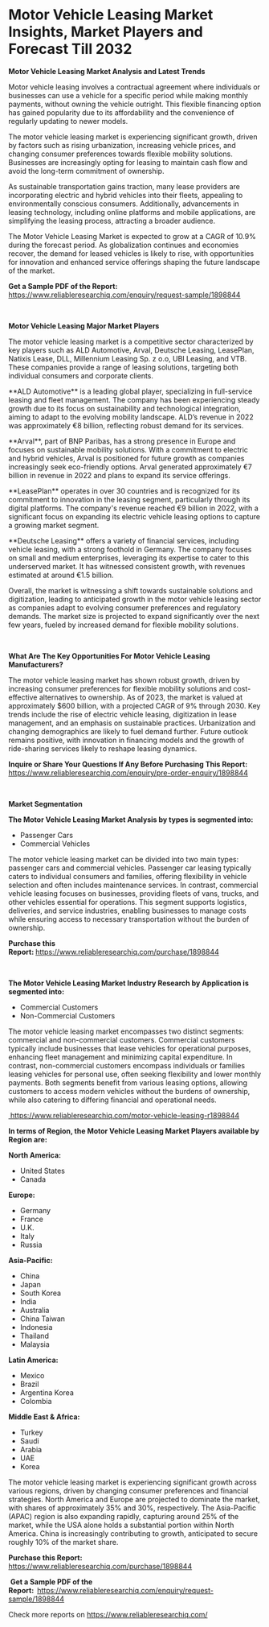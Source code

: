 <p><h1>Motor Vehicle Leasing Market Insights, Market Players and Forecast Till 2032</h1></p><p><strong>Motor Vehicle Leasing Market Analysis and Latest Trends</strong></p>
<p><p>Motor vehicle leasing involves a contractual agreement where individuals or businesses can use a vehicle for a specific period while making monthly payments, without owning the vehicle outright. This flexible financing option has gained popularity due to its affordability and the convenience of regularly updating to newer models.</p><p>The motor vehicle leasing market is experiencing significant growth, driven by factors such as rising urbanization, increasing vehicle prices, and changing consumer preferences towards flexible mobility solutions. Businesses are increasingly opting for leasing to maintain cash flow and avoid the long-term commitment of ownership. </p><p>As sustainable transportation gains traction, many lease providers are incorporating electric and hybrid vehicles into their fleets, appealing to environmentally conscious consumers. Additionally, advancements in leasing technology, including online platforms and mobile applications, are simplifying the leasing process, attracting a broader audience.</p><p>The Motor Vehicle Leasing Market is expected to grow at a CAGR of 10.9% during the forecast period. As globalization continues and economies recover, the demand for leased vehicles is likely to rise, with opportunities for innovation and enhanced service offerings shaping the future landscape of the market.</p></p>
<p><strong>Get a Sample PDF of the Report:&nbsp;</strong> <a href="https://www.reliableresearchiq.com/enquiry/request-sample/1898844?utm_campaign=3350&utm_medium=2&utm_source=Github&utm_content=ia&utm_term=09032025&utm_id=motor-vehicle-leasing">https://www.reliableresearchiq.com/enquiry/request-sample/1898844</a></p>
<p>&nbsp;</p>
<p><strong>Motor Vehicle Leasing Major Market Players</strong></p>
<p><p>The motor vehicle leasing market is a competitive sector characterized by key players such as ALD Automotive, Arval, Deutsche Leasing, LeasePlan, Natixis Lease, DLL, Millennium Leasing Sp. z o.o, UBI Leasing, and VTB. These companies provide a range of leasing solutions, targeting both individual consumers and corporate clients.</p><p>**ALD Automotive** is a leading global player, specializing in full-service leasing and fleet management. The company has been experiencing steady growth due to its focus on sustainability and technological integration, aiming to adapt to the evolving mobility landscape. ALD’s revenue in 2022 was approximately €8 billion, reflecting robust demand for its services.</p><p>**Arval**, part of BNP Paribas, has a strong presence in Europe and focuses on sustainable mobility solutions. With a commitment to electric and hybrid vehicles, Arval is positioned for future growth as companies increasingly seek eco-friendly options. Arval generated approximately €7 billion in revenue in 2022 and plans to expand its service offerings.</p><p>**LeasePlan** operates in over 30 countries and is recognized for its commitment to innovation in the leasing segment, particularly through its digital platforms. The company's revenue reached €9 billion in 2022, with a significant focus on expanding its electric vehicle leasing options to capture a growing market segment.</p><p>**Deutsche Leasing** offers a variety of financial services, including vehicle leasing, with a strong foothold in Germany. The company focuses on small and medium enterprises, leveraging its expertise to cater to this underserved market. It has witnessed consistent growth, with revenues estimated at around €1.5 billion.</p><p>Overall, the market is witnessing a shift towards sustainable solutions and digitization, leading to anticipated growth in the motor vehicle leasing sector as companies adapt to evolving consumer preferences and regulatory demands. The market size is projected to expand significantly over the next few years, fueled by increased demand for flexible mobility solutions.</p></p>
<p>&nbsp;</p>
<p><strong>What Are The Key Opportunities For Motor Vehicle Leasing Manufacturers?</strong></p>
<p><p>The motor vehicle leasing market has shown robust growth, driven by increasing consumer preferences for flexible mobility solutions and cost-effective alternatives to ownership. As of 2023, the market is valued at approximately $600 billion, with a projected CAGR of 9% through 2030. Key trends include the rise of electric vehicle leasing, digitization in lease management, and an emphasis on sustainable practices. Urbanization and changing demographics are likely to fuel demand further. Future outlook remains positive, with innovation in financing models and the growth of ride-sharing services likely to reshape leasing dynamics.</p></p>
<p><strong>Inquire or Share Your Questions If Any Before Purchasing This Report:</strong> <a href="https://www.reliableresearchiq.com/enquiry/pre-order-enquiry/1898844?utm_campaign=3350&utm_medium=2&utm_source=Github&utm_content=ia&utm_term=09032025&utm_id=motor-vehicle-leasing">https://www.reliableresearchiq.com/enquiry/pre-order-enquiry/1898844</a></p>
<p>&nbsp;</p>
<p><strong>Market Segmentation</strong></p>
<p><strong>The Motor Vehicle Leasing Market Analysis by types is segmented into:</strong></p>
<p><ul><li>Passenger Cars</li><li>Commercial Vehicles</li></ul></p>
<p><p>The motor vehicle leasing market can be divided into two main types: passenger cars and commercial vehicles. Passenger car leasing typically caters to individual consumers and families, offering flexibility in vehicle selection and often includes maintenance services. In contrast, commercial vehicle leasing focuses on businesses, providing fleets of vans, trucks, and other vehicles essential for operations. This segment supports logistics, deliveries, and service industries, enabling businesses to manage costs while ensuring access to necessary transportation without the burden of ownership.</p></p>
<p><strong>Purchase this Report:&nbsp;</strong><a href="https://www.reliableresearchiq.com/purchase/1898844?utm_campaign=3350&utm_medium=2&utm_source=Github&utm_content=ia&utm_term=09032025&utm_id=motor-vehicle-leasing">https://www.reliableresearchiq.com/purchase/1898844</a></p>
<p>&nbsp;</p>
<p><strong>The Motor Vehicle Leasing Market Industry Research by Application is segmented into:</strong></p>
<p><ul><li>Commercial Customers</li><li>Non-Commercial Customers</li></ul></p>
<p><p>The motor vehicle leasing market encompasses two distinct segments: commercial and non-commercial customers. Commercial customers typically include businesses that lease vehicles for operational purposes, enhancing fleet management and minimizing capital expenditure. In contrast, non-commercial customers encompass individuals or families leasing vehicles for personal use, often seeking flexibility and lower monthly payments. Both segments benefit from various leasing options, allowing customers to access modern vehicles without the burdens of ownership, while also catering to differing financial and operational needs.</p></p>
<p><a href="https://www.reliableresearchiq.com/motor-vehicle-leasing-r1898844?utm_campaign=3350&utm_medium=2&utm_source=Github&utm_content=ia&utm_term=09032025&utm_id=motor-vehicle-leasing">&nbsp;https://www.reliableresearchiq.com/motor-vehicle-leasing-r1898844</a></p>
<p><strong>In terms of Region, the Motor Vehicle Leasing Market Players available by Region are:</strong></p>
<p>
    <p> <strong> North America: </strong>
        <ul>
            <li>United States</li>
            <li>Canada</li>
        </ul>
        </p> 
    <p> <strong> Europe: </strong>
        <ul>
            <li>Germany</li>
            <li>France</li>
            <li>U.K.</li>
            <li>Italy</li>
            <li>Russia</li>
        </ul>
        </p> 
    <p> <strong> Asia-Pacific: </strong>
        <ul>
            <li>China</li>
            <li>Japan</li>
            <li>South Korea</li>
            <li>India</li>
            <li>Australia</li>
            <li>China Taiwan</li>
            <li>Indonesia</li>
            <li>Thailand</li>
            <li>Malaysia</li>
        </ul>
        </p> 
    <p> <strong> Latin America: </strong>
        <ul>
            <li>Mexico</li>
            <li>Brazil</li>
            <li>Argentina Korea</li>
            <li>Colombia</li>
        </ul>
        </p> 
    <p> <strong> Middle East & Africa: </strong>
        <ul>
            <li>Turkey</li>
            <li>Saudi</li>
            <li>Arabia</li>
            <li>UAE</li>
            <li>Korea</li>
        </ul>
    </p>
    </p>
<p><p>The motor vehicle leasing market is experiencing significant growth across various regions, driven by changing consumer preferences and financial strategies. North America and Europe are projected to dominate the market, with shares of approximately 35% and 30%, respectively. The Asia-Pacific (APAC) region is also expanding rapidly, capturing around 25% of the market, while the USA alone holds a substantial portion within North America. China is increasingly contributing to growth, anticipated to secure roughly 10% of the market share.</p></p>
<p><strong>Purchase this Report: </strong><a href="https://www.reliableresearchiq.com/purchase/1898844?utm_campaign=3350&utm_medium=2&utm_source=Github&utm_content=ia&utm_term=09032025&utm_id=motor-vehicle-leasing">https://www.reliableresearchiq.com/purchase/1898844</a></p>
<p>&nbsp;<strong>Get a Sample PDF of the Report:&nbsp;&nbsp;</strong><a href="https://www.reliableresearchiq.com/enquiry/request-sample/1898844?utm_campaign=3350&utm_medium=2&utm_source=Github&utm_content=ia&utm_term=09032025&utm_id=motor-vehicle-leasing">https://www.reliableresearchiq.com/enquiry/request-sample/1898844</a></p>
<p><strong></strong></p>
<p>Check more reports on <a href="https://www.reliableresearchiq.com/?utm_campaign=3350&utm_medium=2&utm_source=Github&utm_content=ia&utm_term=09032025&utm_id=motor-vehicle-leasing">https://www.reliableresearchiq.com/</a></p>